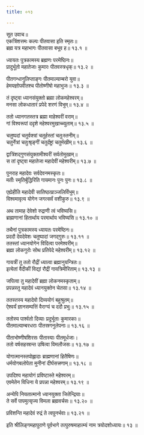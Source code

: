 ```yaml
---
title: ०१३

---
```

सूत उवाच॥  
एकत्रिंशत्तमः कल्पः पीतवासा इति स्मृतः॥  
ब्रह्म यत्र महाभागः पीतवासा बभूव ह॥ १३.१ ॥  
  
ध्यायतः पुत्रकामस्य ब्रह्मणः परमेष्ठिनः॥  
प्रादुर्भूतो महातेजाः कुमारः पीतवस्त्रधृक्॥ १३.२ ॥  
  
पीतगन्धानुलिप्ताङ्गः पीतमाल्याम्बरो युवा॥  
हेमयज्ञोपवीतश्च पीतोष्णीषो महाभुजः॥ १३.३ ॥  
  
तं दृष्ट्वा ध्यानसंयुक्तो ब्रह्मा लोकमहेश्वरम्॥  
मनसा लोकधातारं प्रपेदे शरणं विभुम्॥ १३.४ ॥  
  
ततो ध्यानगतस्तत्र ब्रह्मा माहेश्वरीं वराम्॥  
गां विश्वरूपां ददृशे महेश्वरमुखाच्च्युताम्॥ १३.५ ॥  
  
चतुष्पदां चतुर्वक्त्रां चतुर्हस्तां चतुःस्तनीम्॥  
चतुर्नेत्रां चतुःश्रृङ्गीं चतुर्दंष्ट्रां चतुर्मखीम्॥ १३.६ ॥  
  
द्वात्रिंशद्गुणसंयुक्तामीश्वरीं सर्वतोमुखाम्॥  
स तां दृष्ट्वा महातेजा महादेवीं महेश्वरीम्॥ १३.७ ॥  
  
पुनराह महादेवः सर्वदेवनमस्कृतः॥  
मतीः स्मृतिर्बुद्धिरिति गायमानः पुनः पुनः॥ १३.८ ॥  
  
एह्येहीति महादेवी सातिष्ठत्प्राञ्जलिर्विभुम्॥  
विश्वमावृत्य योगेन जगत्सर्वं वशीकुरु॥ १३.९ ॥  
  
अथ तामाह देवेशो रुद्राणी त्वं भविष्यसि॥  
ब्राह्मणानां हितार्थाय परमार्थाय भविष्यसि॥ १३.१० ॥  
  
तथैनां पुत्रकामस्य ध्यायतः परमेष्ठिनः॥  
प्रददौ देवदेवेशः चतुष्पादां जगद्गुरुः॥ १३.११ ॥  
ततस्तां ध्यानयोगेन विदित्वा परमेश्वरीम्॥  
ब्रह्मा लोकगुरोः सोथ प्रतिपेदे महेश्वरीम्॥ १३.१२ ॥  
  
गायत्रीं तु ततो रौद्रीं ध्यात्वा ब्रह्मानुयन्त्रितः॥  
इत्येतां वैदीकीं विद्यां रौद्रीं गायत्रिमीरिताम्॥ १३.१३ ॥  
  
जपित्वा तु महादेवीं ब्रह्मा लोकनमस्कृताम्॥  
प्रपन्नस्तु महादेवं ध्यानयुक्तेन चेतसा॥ १३.१४ ॥  
  
ततस्तस्य महादेवो दिव्ययोगं बहुश्रुतम्॥  
ऐश्वर्यं ज्ञानसम्पत्तिं वैराग्यं च ददौ प्रभुः॥ १३.१५ ॥  
  
ततोस्य पार्श्वतो दिव्याः प्रदुर्भूताः कुमारकाः॥  
पीतमाल्याम्बरधराः पीतस्रगनुलेपनाः॥ १३.१६ ॥  
  
पीताभोष्णीषशिरसः पीतास्याः पीतमूर्धजाः।  
ततो वर्षसहस्रान्त उषित्वा विमलौजसः॥ १३.१७ ॥  
  
योगात्मानस्तपोह्लादाः ब्राह्मणानां हितैषिणः॥  
धर्मयोगबलोपेता मुनीनां दीर्घसत्त्रणाम्॥ १३.१८ ॥  
  
उपदिश्य महायोगं प्रविष्टास्ते महेश्वरम्॥  
एवमेतेन विधिना ये प्रपन्ना महेश्वरम्॥ १३.१९ ॥  
  
अन्येपि नियतात्मानो ध्यानयुक्ता जितेन्द्रियाः॥  
ते सर्वे पापमुत्सृज्य विमला ब्रह्मवर्चसः॥ १३.२० ॥  
  
प्रविशन्ति महादेवं रुद्रं ते त्वपुनर्भवाः॥ १३.२१ ॥  
  
इति श्रीलिङ्गमहापुराणे पूर्वभागे तत्पुरुषमाहात्म्यं नाम त्रयोदशोध्यायः॥ १३ ॥